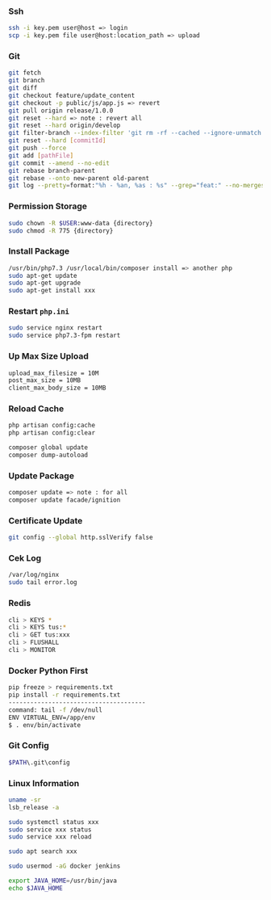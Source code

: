 ### Ssh
```bash
ssh -i key.pem user@host => login
scp -i key.pem file user@host:location_path => upload
```

### Git
```bash
git fetch
git branch
git diff
git checkout feature/update_content
git checkout -p public/js/app.js => revert
git pull origin release/1.0.0
git reset --hard => note : revert all
git reset --hard origin/develop
git filter-branch --index-filter 'git rm -rf --cached --ignore-unmatch backend/xxx.json' feature/xxx => remove file and history
git reset --hard [commitId]
git push --force
git add [pathFile]
git commit --amend --no-edit
git rebase branch-parent
git rebase --onto new-parent old-parent
git log --pretty=format:"%h - %an, %as : %s" --grep="feat:" --no-merges develop..feature-40
```

### Permission Storage
```bash
sudo chown -R $USER:www-data {directory}
sudo chmod -R 775 {directory}
```

### Install Package
```bash
/usr/bin/php7.3 /usr/local/bin/composer install => another php
sudo apt-get update
sudo apt-get upgrade
sudo apt-get install xxx
```

### Restart `php.ini`
```bash
sudo service nginx restart
sudo service php7.3-fpm restart
```

### Up Max Size Upload
```bash
upload_max_filesize = 10M
post_max_size = 10MB
client_max_body_size = 10MB
```

### Reload Cache
```bash
php artisan config:cache
php artisan config:clear

composer global update
composer dump-autoload
```

### Update Package
```bash
composer update => note : for all
composer update facade/ignition
```

### Certificate Update
```bash
git config --global http.sslVerify false
```

### Cek Log
```bash
/var/log/nginx
sudo tail error.log
```

### Redis
```bash
cli > KEYS *
cli > KEYS tus:*
cli > GET tus:xxx
cli > FLUSHALL
cli > MONITOR
```

### Docker Python First
```bash
pip freeze > requirements.txt
pip install -r requirements.txt
--------------------------------------
command: tail -f /dev/null
ENV VIRTUAL_ENV=/app/env
$ . env/bin/activate
```

### Git Config
```bash
$PATH\.git\config
```

### Linux Information
```bash
uname -sr
lsb_release -a

sudo systemctl status xxx
sudo service xxx status
sudo service xxx reload

sudo apt search xxx

sudo usermod -aG docker jenkins

export JAVA_HOME=/usr/bin/java
echo $JAVA_HOME
```
